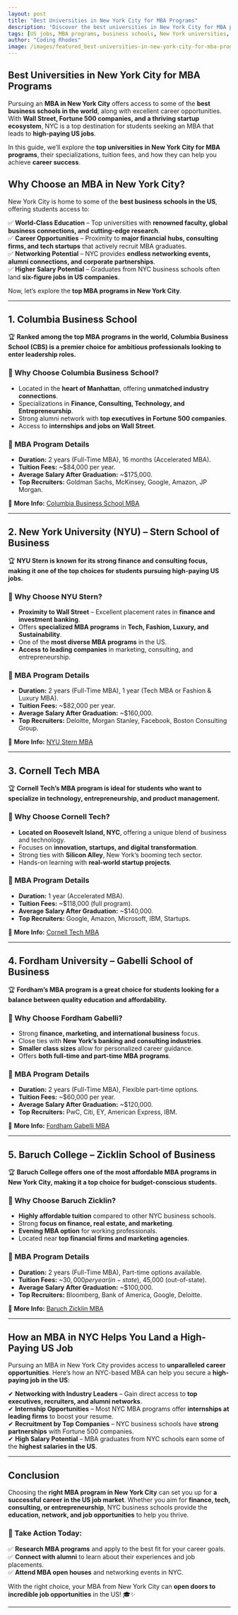 ```yaml
---
layout: post
title: "Best Universities in New York City for MBA Programs"
description: "Discover the best universities in New York City for MBA programs. Learn about top-ranked business schools, career opportunities, and how an MBA can help you secure high-paying US jobs."
tags: [US jobs, MBA programs, business schools, New York universities, career growth]
author: "Coding Rhodes"
image: /images/featured_best-universities-in-new-york-city-for-mba-programs.webp
---
```


## Best Universities in New York City for MBA Programs  

Pursuing an **MBA in New York City** offers access to some of the **best business schools in the world**, along with excellent career opportunities. With **Wall Street, Fortune 500 companies, and a thriving startup ecosystem**, NYC is a top destination for students seeking an MBA that leads to **high-paying US jobs**.  

In this guide, we’ll explore the **top universities in New York City for MBA programs**, their specializations, tuition fees, and how they can help you achieve **career success**.  

## Why Choose an MBA in New York City?  

New York City is home to some of the **best business schools in the US**, offering students access to:  

✅ **World-Class Education** – Top universities with **renowned faculty, global business connections, and cutting-edge research**.  \
✅ **Career Opportunities** – Proximity to **major financial hubs, consulting firms, and tech startups** that actively recruit MBA graduates.  \
✅ **Networking Potential** – NYC provides **endless networking events, alumni connections, and corporate partnerships**.  \
✅ **Higher Salary Potential** – Graduates from NYC business schools often land **six-figure jobs in US companies**.  

Now, let’s explore the **top MBA programs in New York City**.  

---

## 1. Columbia Business School  

🏆 **Ranked among the top MBA programs in the world, Columbia Business School (CBS) is a premier choice for ambitious professionals looking to enter leadership roles.**  

### 🔹 Why Choose Columbia Business School?  
- Located in the **heart of Manhattan**, offering **unmatched industry connections**.  
- Specializations in **Finance, Consulting, Technology, and Entrepreneurship**.  
- Strong alumni network with **top executives in Fortune 500 companies**.  
- Access to **internships and jobs on Wall Street**.  

### 🔹 MBA Program Details  
- **Duration:** 2 years (Full-Time MBA), 16 months (Accelerated MBA).  
- **Tuition Fees:** ~$84,000 per year.  
- **Average Salary After Graduation:** ~$175,000.  
- **Top Recruiters:** Goldman Sachs, McKinsey, Google, Amazon, JP Morgan.  

📌 **More Info:** [Columbia Business School MBA](https://www8.gsb.columbia.edu/)  

---

## 2. New York University (NYU) – Stern School of Business  

🏆 **NYU Stern is known for its strong finance and consulting focus, making it one of the top choices for students pursuing high-paying US jobs.**  

### 🔹 Why Choose NYU Stern?  
- **Proximity to Wall Street** – Excellent placement rates in **finance and investment banking**.  
- Offers **specialized MBA programs** in **Tech, Fashion, Luxury, and Sustainability**.  
- One of the **most diverse MBA programs** in the US.  
- **Access to leading companies** in marketing, consulting, and entrepreneurship.  

### 🔹 MBA Program Details  
- **Duration:** 2 years (Full-Time MBA), 1 year (Tech MBA or Fashion & Luxury MBA).  
- **Tuition Fees:** ~$82,000 per year.  
- **Average Salary After Graduation:** ~$160,000.  
- **Top Recruiters:** Deloitte, Morgan Stanley, Facebook, Boston Consulting Group.  

📌 **More Info:** [NYU Stern MBA](https://www.stern.nyu.edu/)  

---

## 3. Cornell Tech MBA  

🏆 **Cornell Tech’s MBA program is ideal for students who want to specialize in technology, entrepreneurship, and product management.**  

### 🔹 Why Choose Cornell Tech?  
- **Located on Roosevelt Island, NYC**, offering a unique blend of business and technology.  
- Focuses on **innovation, startups, and digital transformation**.  
- Strong ties with **Silicon Alley**, New York’s booming tech sector.  
- Hands-on learning with **real-world startup projects**.  

### 🔹 MBA Program Details  
- **Duration:** 1 year (Accelerated MBA).  
- **Tuition Fees:** ~$118,000 (full program).  
- **Average Salary After Graduation:** ~$140,000.  
- **Top Recruiters:** Google, Amazon, Microsoft, IBM, Startups.  

📌 **More Info:** [Cornell Tech MBA](https://tech.cornell.edu/)  

---

## 4. Fordham University – Gabelli School of Business  

🏆 **Fordham’s MBA program is a great choice for students looking for a balance between quality education and affordability.**  

### 🔹 Why Choose Fordham Gabelli?  
- Strong **finance, marketing, and international business** focus.  
- Close ties with **New York’s banking and consulting industries**.  
- **Smaller class sizes** allow for personalized career guidance.  
- Offers **both full-time and part-time MBA programs**.  

### 🔹 MBA Program Details  
- **Duration:** 2 years (Full-Time MBA), Flexible part-time options.  
- **Tuition Fees:** ~$60,000 per year.  
- **Average Salary After Graduation:** ~$120,000.  
- **Top Recruiters:** PwC, Citi, EY, American Express, IBM.  

📌 **More Info:** [Fordham Gabelli MBA](https://www.fordham.edu/gabelli-school-of-business/)  

---

## 5. Baruch College – Zicklin School of Business  

🏆 **Baruch College offers one of the most affordable MBA programs in New York City, making it a top choice for budget-conscious students.**  

### 🔹 Why Choose Baruch Zicklin?  
- **Highly affordable tuition** compared to other NYC business schools.  
- Strong **focus on finance, real estate, and marketing**.  
- **Evening MBA option** for working professionals.  
- Located near **top financial firms and marketing agencies**.  

### 🔹 MBA Program Details  
- **Duration:** 2 years (Full-Time MBA), Part-time options available.  
- **Tuition Fees:** ~$30,000 per year (in-state), ~$45,000 (out-of-state).  
- **Average Salary After Graduation:** ~$100,000.  
- **Top Recruiters:** Bloomberg, Bank of America, Google, Deloitte.  

📌 **More Info:** [Baruch Zicklin MBA](https://zicklin.baruch.cuny.edu/)  

---

## How an MBA in NYC Helps You Land a High-Paying US Job  

Pursuing an MBA in New York City provides access to **unparalleled career opportunities**. Here’s how an NYC-based MBA can help you secure a **high-paying job in the US**:  

✔ **Networking with Industry Leaders** – Gain direct access to **top executives, recruiters, and alumni networks**.  \
✔ **Internship Opportunities** – Most NYC MBA programs offer **internships at leading firms** to boost your resume.  \
✔ **Recruitment by Top Companies** – NYC business schools have **strong partnerships** with Fortune 500 companies.  \
✔ **High Salary Potential** – MBA graduates from NYC schools earn some of the **highest salaries in the US**.  

---

## Conclusion  

Choosing the **right MBA program in New York City** can set you up for **a successful career in the US job market**. Whether you aim for **finance, tech, consulting, or entrepreneurship**, NYC business schools provide the **education, network, and job opportunities** to help you thrive.  

### 🚀 Take Action Today:  
✅ **Research MBA programs** and apply to the best fit for your career goals.  \
✅ **Connect with alumni** to learn about their experiences and job placements.  \
✅ **Attend MBA open houses** and networking events in NYC.  

With the right choice, your MBA from New York City can **open doors to incredible job opportunities** in the US! 🎓✨  

---
